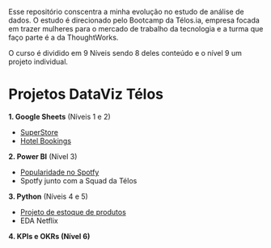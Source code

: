 Esse repositório conscentra a minha evolução no estudo de análise de dados. O estudo é direcionado pelo Bootcamp da Télos.ia, empresa focada em trazer mulheres para o mercado de trabalho da tecnologia e a turma que faço parte é a da ThoughtWorks.

O curso é dividido em 9 Níveis sendo 8 deles conteúdo e o nível 9 um projeto individual.


# Projetos DataViz Télos

**1. Google Sheets**  (Níveis 1 e 2)
   - [SuperStore](https://github.com/nay-ramos/analiseDados/blob/f89371a4e881991a322d596469b0506e94ce7144/startingProjects/SuperStore.ipynb)
   - [Hotel Bookings](https://github.com/nay-ramos/analiseDados/blob/main/startingProjects/HotelBooking.ipynb) 

**2. Power BI** (Nível 3)

   - [Popularidade no Spotfy](https://github.com/nay-ramos/analiseDados/tree/main/PowerBi/analiseSpotfy)
   - Spotfy junto com a Squad da Télos 

**3. Python** (Níveis 4 e 5)
  - [Projeto de estoque de produtos](https://github.com/nay-ramos/analiseDados/tree/main/python/estoque)
  - EDA Netflix

**4. KPIs e OKRs (Nível 6)**

